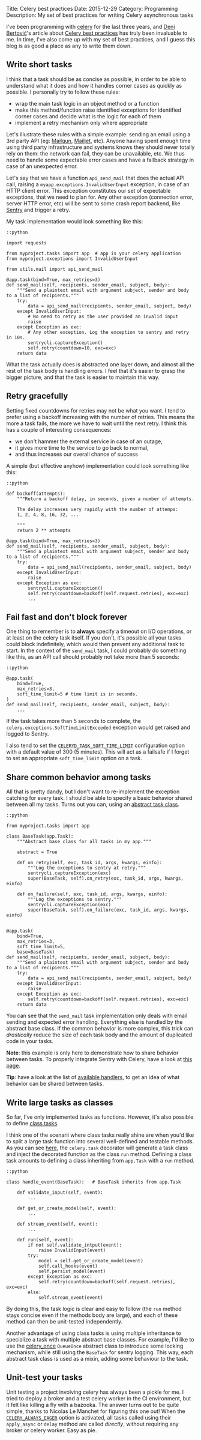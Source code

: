 Title: Celery best practices
Date: 2015-12-29
Category: Programming
Description: My set of best practices for writing Celery asynchronous tasks


I've been programming with [celery](http://celery.readthedocs.org/) for the last three years, and [Deni Bertović](https://denibertovic.com/pages/about-me/)'s article about [Celery best practices](https://denibertovic.com/posts/celery-best-practices/) has truly been invaluable to me. In time, I've also come up with my set of best practices, and I guess this blog is as good a place as any to write them down.

## Write short tasks

I think that a task should be as concise as possible, in order to be able to understand what it does and how it handles corner cases as quickly as possible. I personally try to follow these rules:

* wrap the main task logic in an object method or a function
* make this method/function raise identified exceptions for identified corner cases and decide what is the logic for each of them
* implement a retry mechanism only where appropriate

Let's illustrate these rules with a simple example: sending an email using a 3rd party API (eg: [Mailgun](https://mailgun.com), [Mailjet](https://en.mailjet.com/), etc). Anyone having spent enough time using third party infrastructure and systems knows they should never totally rely on them: the network can fail, they can be unavailable, etc. We thus need to handle some expectable error cases and have a fallback strategy in case of an unexpected error.

Let's say that we have a function  ``api_send_mail`` that does the actual API call, raising a ``myapp.exceptions.InvalidUserInput`` exception, in case of an HTTP client error. This exception constitutes our set of expectable exceptions, that we need to plan for. Any other exception (connection error, server HTTP error, etc) will be sent to some crash report backend, like [Sentry](http://getsentry.com) and trigger a retry.

My task implementation would look something like this:

    ::python

    import requests

    from myproject.tasks import app  # app is your celery application
    from myproject.exceptions import InvalidUserInput

    from utils.mail import api_send_mail

    @app.task(bind=True, max_retries=3)
    def send_mail(self, recipients, sender_email, subject, body):
        """Send a plaintext email with argument subject, sender and body to a list of recipients."""
        try:
            data = api_send_mail(recipients, sender_email, subject, body)
        except InvalidUserInput:
            # No need to retry as the user provided an invalid input
            raise
        except Exception as exc:
            # Any other exception. Log the exception to sentry and retry in 10s.
            sentrycli.captureException()
            self.retry(countdown=10, exc=exc)
        return data

What the task actually does is abstracted one layer down, and almost all the rest of the task body is handling errors. I feel that it's easier to grasp the bigger picture, and that the task is easier to maintain this way.

## Retry gracefully

Setting fixed countdowns for retries may not be what you want. I tend to prefer using a backoff increasing with the number of retries. This means the more a task fails, the more we have to wait until the next retry. I think this has a couple of interesting consequences:

* we don't hammer the external service in case of an outage,
* it gives more time to the service to go back to normal,
* and thus increases our overall chance of success

A simple (but effective anyhow) implementation could look something like this:

    ::python

    def backoff(attempts):
        """Return a backoff delay, in seconds, given a number of attempts.

        The delay increases very rapidly with the number of attemps:
        1, 2, 4, 8, 16, 32, ...

        """
        return 2 ** attempts

    @app.task(bind=True, max_retries=3)
    def send_mail(self, recipients, sender_email, subject, body):
        """Send a plaintext email with argument subject, sender and body to a list of recipients."""
        try:
            data = api_send_mail(recipients, sender_email, subject, body)
        except InvalidUserInput:
            raise
        except Exception as exc:
            sentrycli.captureException()
            self.retry(countdown=backoff(self.request.retries), exc=exc)
            ...


## Fail fast and don't block forever

One thing to remember is to **always** specify a timeout on I/O operations, or at least on the celery task itself. If you don't, it's possible all your tasks could block indefinitely, which would then prevent any additional task to start. In the context of the ``send_mail`` task, I could probably do something like this, as an API call should probably not take more than 5 seconds:

    ::python

    @app.task(
        bind=True,
        max_retries=3,
        soft_time_limit=5 # time limit is in seconds.
    )
    def send_mail(self, recipients, sender_email, subject, body):
        ...

If the task takes more than 5 seconds to complete, the ``celery.exceptions.SoftTimeLimitExceeded`` exception would get raised and logged to Sentry.

I also tend to set the [``CELERYD_TASK_SOFT_TIME_LIMIT``](https://celery.readthedocs.org/en/latest/configuration.html?highlight=eager#celeryd-task-soft-time-limit) configuration option with a default value of 300 (5 minutes). This will act as a failsafe if I forget to set an appropriate ``soft_time_limit`` option on a task.


## Share common behavior among tasks

All that is pretty dandy, but I don't want to re-implement the exception catching for every task. I should be able to specify a basic behavior shared between all my tasks. Turns out you can, using an [abstract task class](https://celery.readthedocs.org/en/latest/userguide/tasks.html?highlight=context#abstract-classes).

    ::python

    from myproject.tasks import app

    class BaseTask(app.Task):
        """Abstract base class for all tasks in my app."""

        abstract = True

        def on_retry(self, exc, task_id, args, kwargs, einfo):
            """Log the exceptions to sentry at retry."""
            sentrycli.captureException(exc)
            super(BaseTask, self).on_retry(exc, task_id, args, kwargs, einfo)

        def on_failure(self, exc, task_id, args, kwargs, einfo):
            """Log the exceptions to sentry."""
            sentrycli.captureException(exc)
            super(BaseTask, self).on_failure(exc, task_id, args, kwargs, einfo)


    @app.task(
        bind=True,
        max_retries=3,
        soft_time_limit=5,
        base=BaseTask)
    def send_mail(self, recipients, sender_email, subject, body):
        """Send a plaintext email with argument subject, sender and body to a list of recipients."""
        try:
            data = api_send_mail(recipients, sender_email, subject, body)
        except InvalidUserInput:
            raise
        except Exception as exc:
            self.retry(countdown=backoff(self.request.retries), exc=exc)
        return data

You can see that the ``send_mail`` task implementation only deals with email sending and expected error handling. Everything else is handled by the abstract base class. If the common behavior is more complex, this trick can *drastically* reduce the size of each task body and the amount of duplicated code in your tasks.

**Note**: this example is only here to demonstrate how to share behavior between tasks. To properly integrate Sentry with Celery, have a look at [this page](https://docs.getsentry.com/hosted/clients/python/integrations/celery/).

**Tip**: have a look at the list of [available handlers](https://celery.readthedocs.org/en/latest/userguide/tasks.html?highlight=context#handlers), to get an idea of what behavior can be shared between tasks.

## Write large tasks as classes

So far, I've only implemented tasks as functions. However, it's also possible to define [class tasks](https://celery.readthedocs.org/en/latest/userguide/tasks.html#custom-task-classes).

I think one of the scenarii where class tasks really shine are when you'd like to split a large task function into several well-defined and testable methods. As you can see [here](https://celery.readthedocs.org/en/latest/userguide/tasks.html#custom-task-classes), the ``celery.task`` decorator will generate a task class and inject the decorated function as the class ``run`` method.
Defining a class task amounts to defining a class inheriting from ``app.Task`` with a ``run`` method.

    ::python

    class handle_event(BaseTask):   # BaseTask inherits from app.Task

        def validate_input(self, event):
            ...

        def get_or_create_model(self, event):
            ...

        def stream_event(self, event):
            ...

        def run(self, event):
            if not self.validate_intput(event):
                raise InvalidInput(event)
            try:
                model = self.get_or_create_model(event)
                self.call_hooks(event)
                self.persist_model(event)
            except Exception as exc:
                self.retry(countdown=backoff(self.request.retries), exc=exc)
            else:
                self.stream_event(event)


By doing this, the task logic is clear and easy to follow (the ``run`` method stays concise even if the methods body are large), and each of these method can then be unit-tested independently.

Another advantage of using class tasks is using multiple inheritance to specialize a task with multiple abstract base classes.
For example, I'd like to use the [celery_once](https://github.com/TrackMaven/celery-once/) ``QueueOnce`` abstract class to introduce some locking mechanism, while still using the ``BaseTask`` for sentry logging. This way, each abstract task class is used as a mixin, adding some behaviour to the task.

## Unit-test your tasks

Unit testing a project involving celery has always been a pickle for me. I tried to deploy a broker and a test celery worker in the CI environment, but it felt like killing a fly with a bazooka. The answer turns out to be quite simple, thanks to Nicolas Le Manchet for figuring this one out! When the [``CELERY_ALWAYS_EAGER``](https://celery.readthedocs.org/en/latest/configuration.html#celery-always-eager) option is activated, all tasks called using their ``apply_async`` or ``delay`` method are called *directly*, without requiring any broker or celery worker. Easy as pie.
